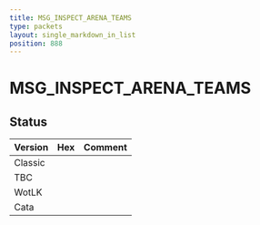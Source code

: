```yaml
---
title: MSG_INSPECT_ARENA_TEAMS
type: packets
layout: single_markdown_in_list
position: 888
---
```


# MSG_INSPECT_ARENA_TEAMS

## Status

Version | Hex | Comment
---------- | ---------- | ---------- 
Classic |  |  
TBC |  |  
WotLK |  |  
Cata |  |  
